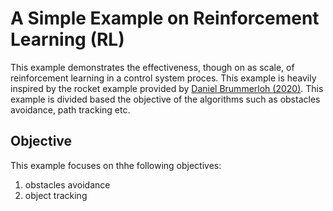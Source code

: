 # A Simple Example on Reinforcement Learning (RL)

This example demonstrates the effectiveness, though on as scale, of reinforcement learning in a control system proces. This example is heavily inspired by the rocket example provided by [Daniel Brummerloh (2020)](https://towardsdatascience.com/ultimate-guide-for-reinforced-learning-part-1-creating-a-game-956f1f2b0a91). This example is divided based the objective of the algorithms such as obstacles avoidance, path tracking etc.


## Objective

This example focuses on thhe following objectives:

1. obstacles avoidance
2. object tracking
